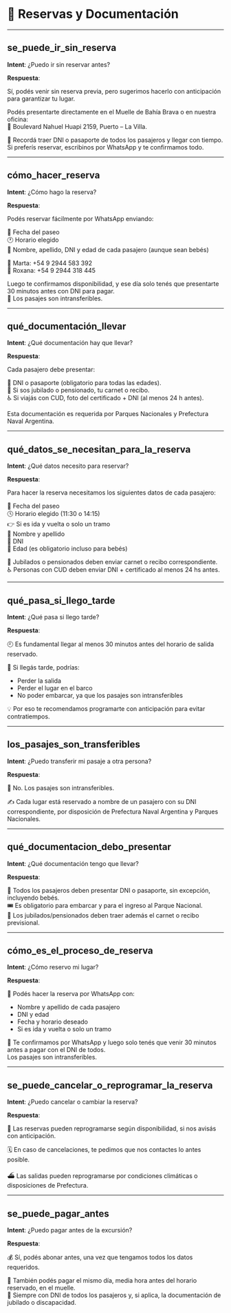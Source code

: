 # 🛒 Reservas y Documentación

---

## se_puede_ir_sin_reserva

**Intent**: ¿Puedo ir sin reservar antes?

**Respuesta**:

Sí, podés venir sin reserva previa, pero sugerimos hacerlo con anticipación para garantizar tu lugar.

Podés presentarte directamente en el Muelle de Bahía Brava o en nuestra oficina:  
📍 Boulevard Nahuel Huapi 2159, Puerto – La Villa.

🧾 Recordá traer DNI o pasaporte de todos los pasajeros y llegar con tiempo.  
Si preferís reservar, escribinos por WhatsApp y te confirmamos todo.

---

## cómo_hacer_reserva

**Intent**: ¿Cómo hago la reserva?

**Respuesta**:

Podés reservar fácilmente por WhatsApp enviando:

📅 Fecha del paseo  
🕐 Horario elegido  
👥 Nombre, apellido, DNI y edad de cada pasajero (aunque sean bebés)

📱 Marta: +54 9 2944 583 392  
📱 Roxana: +54 9 2944 318 445

Luego te confirmamos disponibilidad, y ese día solo tenés que presentarte 30 minutos antes con DNI para pagar.  
🛑 Los pasajes son intransferibles.

---

## qué_documentación_llevar

**Intent**: ¿Qué documentación hay que llevar?

**Respuesta**:

Cada pasajero debe presentar:

🪪 DNI o pasaporte (obligatorio para todas las edades).  
📄 Si sos jubilado o pensionado, tu carnet o recibo.  
♿ Si viajás con CUD, foto del certificado + DNI (al menos 24 h antes).

Esta documentación es requerida por Parques Nacionales y Prefectura Naval Argentina.

---

## qué_datos_se_necesitan_para_la_reserva

**Intent**: ¿Qué datos necesito para reservar?

**Respuesta**:

Para hacer la reserva necesitamos los siguientes datos de cada pasajero:

📅 Fecha del paseo  
🕓 Horario elegido (11:30 o 14:15)  
👉 Si es ida y vuelta o solo un tramo  
👤 Nombre y apellido  
🪪 DNI  
👶 Edad (es obligatorio incluso para bebés)

🧓 Jubilados o pensionados deben enviar carnet o recibo correspondiente.  
♿ Personas con CUD deben enviar DNI + certificado al menos 24 hs antes.

---

## qué_pasa_si_llego_tarde

**Intent**: ¿Qué pasa si llego tarde?

**Respuesta**:

🕘 Es fundamental llegar al menos 30 minutos antes del horario de salida reservado.

🚫 Si llegás tarde, podrías:

- Perder la salida  
- Perder el lugar en el barco  
- No poder embarcar, ya que los pasajes son intransferibles

💡 Por eso te recomendamos programarte con anticipación para evitar contratiempos.

---

## los_pasajes_son_transferibles

**Intent**: ¿Puedo transferir mi pasaje a otra persona?

**Respuesta**:

🚫 No. Los pasajes son intransferibles.

✍️ Cada lugar está reservado a nombre de un pasajero con su DNI correspondiente, por disposición de Prefectura Naval Argentina y Parques Nacionales.

---

## qué_documentacion_debo_presentar

**Intent**: ¿Qué documentación tengo que llevar?

**Respuesta**:

🪪 Todos los pasajeros deben presentar DNI o pasaporte, sin excepción, incluyendo bebés.  
🎟️ Es obligatorio para embarcar y para el ingreso al Parque Nacional.  
👵 Los jubilados/pensionados deben traer además el carnet o recibo previsional.

---

## cómo_es_el_proceso_de_reserva

**Intent**: ¿Cómo reservo mi lugar?

**Respuesta**:

📲 Podés hacer la reserva por WhatsApp con:

- Nombre y apellido de cada pasajero  
- DNI y edad  
- Fecha y horario deseado  
- Si es ida y vuelta o solo un tramo

🪪 Te confirmamos por WhatsApp y luego solo tenés que venir 30 minutos antes a pagar con el DNI de todos.  
Los pasajes son intransferibles.

---

## se_puede_cancelar_o_reprogramar_la_reserva

**Intent**: ¿Puedo cancelar o cambiar la reserva?

**Respuesta**:

🔁 Las reservas pueden reprogramarse según disponibilidad, si nos avisás con anticipación.

🗓️ En caso de cancelaciones, te pedimos que nos contactes lo antes posible.

⛴️ Las salidas pueden reprogramarse por condiciones climáticas o disposiciones de Prefectura.

---

## se_puede_pagar_antes

**Intent**: ¿Puedo pagar antes de la excursión?

**Respuesta**:

💰 Sí, podés abonar antes, una vez que tengamos todos los datos requeridos.

📅 También podés pagar el mismo día, media hora antes del horario reservado, en el muelle.  
🪪 Siempre con DNI de todos los pasajeros y, si aplica, la documentación de jubilado o discapacidad.
